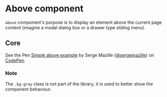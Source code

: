 # Above component

`above` component's purpose is to display an element above the current page content (imagine a modal dialog box or a drawer type sliding menu).

## Core

<p data-height="265" data-theme-id="0" data-slug-hash="gxGemo" data-default-tab="html,result" data-user="sergemazille" data-embed-version="2" data-pen-title="Simple above example" class="codepen">See the Pen <a href="https://codepen.io/sergemazille/pen/gxGemo/">Simple above example</a> by Serge Mazille (<a href="https://codepen.io/sergemazille">@sergemazille</a>) on <a href="https://codepen.io">CodePen</a>.</p>
<script async src="https://production-assets.codepen.io/assets/embed/ei.js"></script>

### Note

The `.bg-gray` class is not part of the library, it is used to better show the component behaviour.
